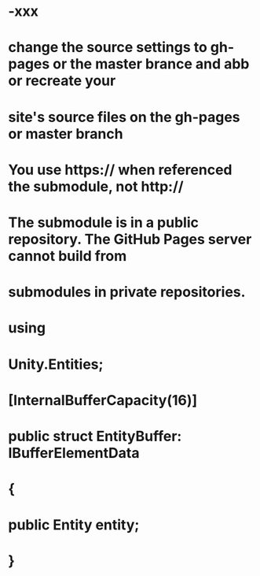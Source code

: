 # -xxx
# change the source settings to gh-pages or the master brance and abb or recreate your
# site's source files on the gh-pages or master branch

# You use https:// when referenced  the submodule, not http://
# The submodule is in a public repository. The GitHub Pages server cannot build from 
# submodules in private repositories.

# using
# Unity.Entities;
# [InternalBufferCapacity(16)]
# public struct EntityBuffer: IBufferElementData
# {
#   public Entity entity;
# }















